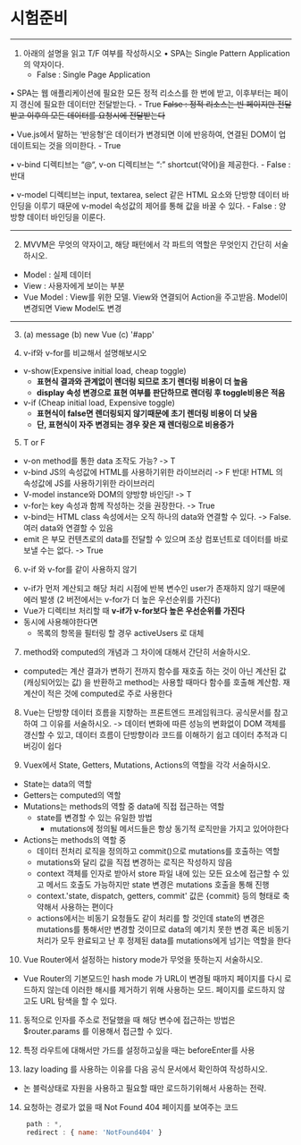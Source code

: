 # 시험준비
---
1. 아래의 설명을 읽고 T/F 여부를 작성하시오
  • SPA는 Single Pattern Application의 약자이다.
    - False : Single Page Application

  • SPA는 웹 애플리케이션에 필요한 모든 정적 리소스를 한 번에 받고,
  이후부터는 페이지 갱신에 필요한 데이터만 전달받는다.
    - True
      ~~False : 정적 리소스는 빈 페이지만 전달받고 이후의 모든 데이터를 요청시에 전달받는다~~

  • Vue.js에서 말하는 ‘반응형’은 데이터가 변경되면 이에 반응하여,
  연결된 DOM이 업데이트되는 것을 의미한다.
    - True

  • v-bind 디렉티브는 “@“, v-on 디렉티브는 “:” shortcut(약어)을 제공한다.
    - False : 반대

  • v-model 디렉티브는 input, textarea, select 같은 HTML 요소와 단방향 데이터
  바인딩을 이루기 때문에 v-model 속성값의 제어를 통해 값을 바꿀 수 있다.
    - False : 양방향 데이터 바인딩을 이룬다.

---
2. MVVM은 무엇의 약자이고, 해당 패턴에서 각 파트의 역할은 무엇인지 간단히 서술하시오.
  - Model : 실제 데이터
  - View : 사용자에게 보이는 부분
  - Vue Model : View를 위한 모델. View와 연결되어 Action을 주고받음. Model이 변경되면 View Model도 변경

---
3. (a) message (b) new Vue (c) '#app'

4. v-if와 v-for를 비교해서 설명해보시오
- v-show(Expensive initial load, cheap toggle)
    - **표현식 결과와 관계없이 렌더링 되므로 초기 렌더링 비용이 더 높음**
    - **display 속성 변경으로 표현 여부를 판단하므로 렌더링 후 toggle비용은 적음**
- v-if (Cheap initial load, Expensive toggle)
    - **표현식이 false면 렌더링되지 않기때문에 초기 렌더링 비용이 더 낮음**
    - **단, 표현식이 자주 변경되는 경우 잦은 재 렌더링으로 비용증가**

5. T or F
- v-on method를 통한 data 조작도 가능?
  -> T
- v-bind JS의 속성값에 HTML를 사용하기위한 라이브러리 
  -> F 반대! HTML 의 속성값에 JS를 사용하기위한 라이브러리
- V-model instance와 DOM의 양방향 바인딩!
  -> T
- v-for는 key 속성과 함께 작성하는 것을 권장한다.
  -> True
- v-bind는 HTML class 속성에서는 오직 하나의 data와 연결할 수 있다.
  -> False. 여러 data와 연결할 수 있음
- emit 은 부모 컨텐츠로의 data를 전달할 수 있으며 조상 컴포넌트로 데이터를 바로
  보낼 수는 없다.
  -> True
6. v-if 와 v-for를 같이 사용하지 않기
- v-if가 먼저 계산되고 해당 처리 시점에 반복 변수인 user가 존재하지 않기 때문에 에러 발생 (2 버전에서는 v-for가 더 높은 우선순위를 가진다)
- Vue가 디렉티브 처리할 때 **v-if가 v-for보다 높은 우선순위를 가진다**
- 동시에 사용해야한다면
    - 목록의 항목을 필터링 할 경우 activeUsers 로 대체

7. method와 computed의 개념과 그 차이에 대해서 간단히 서술하시오.

* computed는 계산 결과가 변하기 전까지 함수를 재호출 하는 것이 아닌 계산된 값(캐싱되어있는 값) 을 반환하고 method는 사용할 때마다 함수를 호출해 계산함. 재계산이 적은 것에 computed로 주로 사용한다

8. Vue는 단방향 데이터 흐름을 지향하는 프론트엔드 프레임워크다.
공식문서를 참고하여 그 이유를 서술하시오.
 -> 데이터 변화에 따른 성능의 변화없이 DOM 객체를 갱신할 수 있고, 데이터 흐름이 단방향이라 코드를 이해하기 쉽고 데이터 추적과 디버깅이 쉽다 

9. Vuex에서 State, Getters, Mutations, Actions의 역할을 각각 서술하시오.
  - State는 data의 역할
  - Getters는 computed의 역할
  - Mutations는 methods의 역할 중 data에 직접 접근하는 역할
    - state를 변경할 수 있는 유일한 방법
      - mutations에 정의될 메서드들은 항상 동기적 로직만을 가지고 있어야한다
  - Actions는 methods의 역할 중 
    - 데이터 전처리 로직을 정의하고 commit()으로 mutations를 호출하는 역할
    - mutations와 달리 값을 직접 변경하는 로직은 작성하지 않음
    - context 객체를 인자로 받아서 store 파일 내에 있는 모든 요소에 접근할 수 있고 메서드 호출도 가능하지만 state 변경은 mutations 호출을 통해 진행
    - context.'state, dispatch, getters, commit' 값은 {commit} 등의 형태로 축약해서 사용하는 편이다
    - actions에서는 비동기 요청들도 같이 처리를 할 것인데 state의 변경은 mutations를 통해서만 변경할 것이므로 data의 예기치 못한 변경 혹은 비동기처리가 모두 완료되고 난 후 정제된 data를 mutations에게 넘기는 역할을 한다

10. Vue Router에서 설정하는 history mode가 무엇을 뜻하는지 서술하시오.
  - Vue Router의 기본모드인 hash mode 가 URL이 변경될 때까지 페이지를 다시 로드하지 않는데 이러한 해시를 제거하기 위해 사용하는 모드. 페이지를 로드하지 않고도 URL 탐색을 할 수 있다. 

11. 동적으로 인자를 주소로 전달했을 때 해당 변수에 접근하는 방법은 $router.params
를 이용해서 접근할 수 있다.

12. 특정 라우트에 대해서만 가드를 설정하고싶을 때는 beforeEnter를 사용

13. lazy loading 를 사용하는 이유를 다음 공식 문서에서 확인하여 작성하시오.
  - 논 블럭상태로 자원을 사용하고 필요할 때만 로드하기위해서 사용하는 전략.  

14. 요청하는 경로가 없을 때 Not Found 404 페이지를 보여주는 코드
```javascript
    path : *,
    redirect : { name: 'NotFound404' }
```